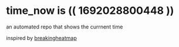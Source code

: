 # time_now is (( 1692028800448 ))

an automated repo that shows the currnent time

inspired by [breakingheatmap](https://github.com/breakingheatmap/breakingheatmap)